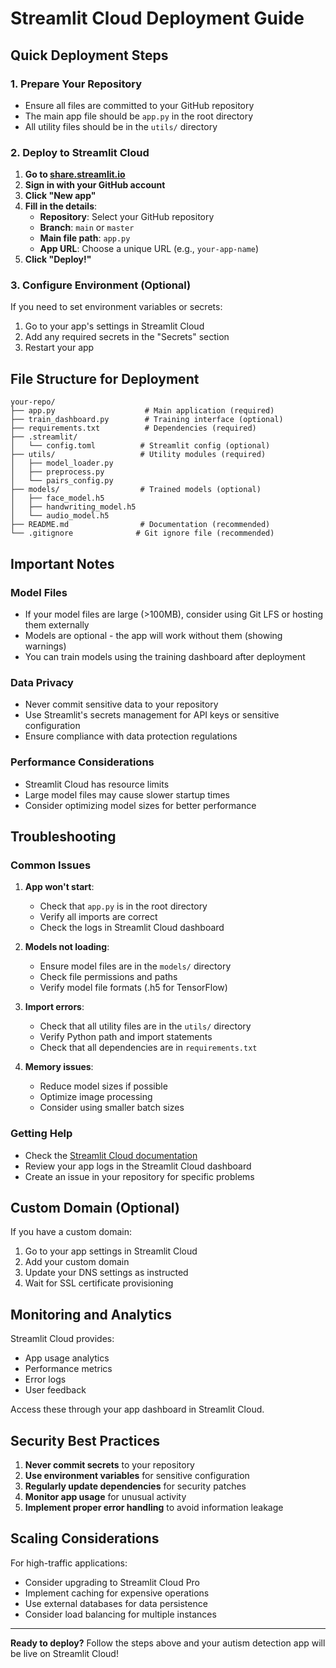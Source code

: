 # Streamlit Cloud Deployment Guide

## Quick Deployment Steps

### 1. Prepare Your Repository
- Ensure all files are committed to your GitHub repository
- The main app file should be `app.py` in the root directory
- All utility files should be in the `utils/` directory

### 2. Deploy to Streamlit Cloud

1. **Go to [share.streamlit.io](https://share.streamlit.io)**
2. **Sign in with your GitHub account**
3. **Click "New app"**
4. **Fill in the details**:
   - **Repository**: Select your GitHub repository
   - **Branch**: `main` or `master`
   - **Main file path**: `app.py`
   - **App URL**: Choose a unique URL (e.g., `your-app-name`)
5. **Click "Deploy!"**

### 3. Configure Environment (Optional)

If you need to set environment variables or secrets:

1. Go to your app's settings in Streamlit Cloud
2. Add any required secrets in the "Secrets" section
3. Restart your app

## File Structure for Deployment

```
your-repo/
├── app.py                    # Main application (required)
├── train_dashboard.py        # Training interface (optional)
├── requirements.txt          # Dependencies (required)
├── .streamlit/
│   └── config.toml          # Streamlit config (optional)
├── utils/                   # Utility modules (required)
│   ├── model_loader.py
│   ├── preprocess.py
│   └── pairs_config.py
├── models/                  # Trained models (optional)
│   ├── face_model.h5
│   ├── handwriting_model.h5
│   └── audio_model.h5
├── README.md                # Documentation (recommended)
└── .gitignore              # Git ignore file (recommended)
```

## Important Notes

### Model Files
- If your model files are large (>100MB), consider using Git LFS or hosting them externally
- Models are optional - the app will work without them (showing warnings)
- You can train models using the training dashboard after deployment

### Data Privacy
- Never commit sensitive data to your repository
- Use Streamlit's secrets management for API keys or sensitive configuration
- Ensure compliance with data protection regulations

### Performance Considerations
- Streamlit Cloud has resource limits
- Large model files may cause slower startup times
- Consider optimizing model sizes for better performance

## Troubleshooting

### Common Issues

1. **App won't start**:
   - Check that `app.py` is in the root directory
   - Verify all imports are correct
   - Check the logs in Streamlit Cloud dashboard

2. **Models not loading**:
   - Ensure model files are in the `models/` directory
   - Check file permissions and paths
   - Verify model file formats (.h5 for TensorFlow)

3. **Import errors**:
   - Check that all utility files are in the `utils/` directory
   - Verify Python path and import statements
   - Check that all dependencies are in `requirements.txt`

4. **Memory issues**:
   - Reduce model sizes if possible
   - Optimize image processing
   - Consider using smaller batch sizes

### Getting Help

- Check the [Streamlit Cloud documentation](https://docs.streamlit.io/streamlit-community-cloud)
- Review your app logs in the Streamlit Cloud dashboard
- Create an issue in your repository for specific problems

## Custom Domain (Optional)

If you have a custom domain:

1. Go to your app settings in Streamlit Cloud
2. Add your custom domain
3. Update your DNS settings as instructed
4. Wait for SSL certificate provisioning

## Monitoring and Analytics

Streamlit Cloud provides:
- App usage analytics
- Performance metrics
- Error logs
- User feedback

Access these through your app dashboard in Streamlit Cloud.

## Security Best Practices

1. **Never commit secrets** to your repository
2. **Use environment variables** for sensitive configuration
3. **Regularly update dependencies** for security patches
4. **Monitor app usage** for unusual activity
5. **Implement proper error handling** to avoid information leakage

## Scaling Considerations

For high-traffic applications:
- Consider upgrading to Streamlit Cloud Pro
- Implement caching for expensive operations
- Use external databases for data persistence
- Consider load balancing for multiple instances

---

**Ready to deploy?** Follow the steps above and your autism detection app will be live on Streamlit Cloud!
